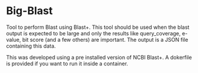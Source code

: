 # Big-Blast

Tool to perform Blast using Blast+. This tool should be used when the blast output is expected to be large and only the results like query_coverage, e-value, bit score (and a few others) are important. The output is a JSON file containing this data.

This was developed using a pre installed version of NCBI Blast+. A dokerfile is provided if you want to run it inside a container.